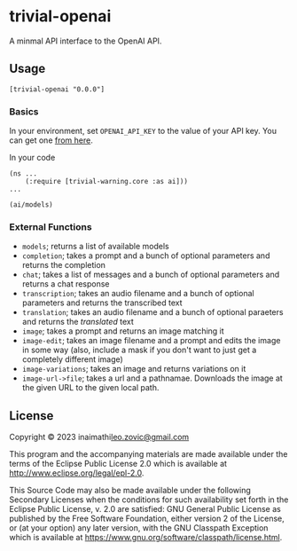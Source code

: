 # trivial-openai

A minmal API interface to the OpenAI API.

## Usage

`[trivial-openai "0.0.0"]`

### Basics

In your environment, set `OPENAI_API_KEY` to the value of your API key. You can get one [from here](https://platform.openai.com/account/api-keys).

In your code

```
(ns ...
    (:require [trivial-warning.core :as ai]))
...

(ai/models)
```

### External Functions

- `models`; returns a list of available models
- `completion`; takes a prompt and a bunch of optional parameters and returns the completion
- `chat`; takes a list of messages and a bunch of optional parameters and returns a chat response
- `transcription`; takes an audio filename and a bunch of optional parameters and returns the transcribed text
- `translation`; takes an audio filename and a bunch of optional paraeters and returns the _translated_ text
- `image`; takes a prompt and returns an image matching it
- `image-edit`; takes an image filename and a prompt and edits the image in some way (also, include a mask if you don't want to just get a completely different image)
- `image-variations`; takes an image and returns variations on it
- `image-url->file`; takes a url and a pathnamae. Downloads the image at the given URL to the given local path.

## License

Copyright © 2023 inaimathi<leo.zovic@gmail.com>

This program and the accompanying materials are made available under the
terms of the Eclipse Public License 2.0 which is available at
http://www.eclipse.org/legal/epl-2.0.

This Source Code may also be made available under the following Secondary
Licenses when the conditions for such availability set forth in the Eclipse
Public License, v. 2.0 are satisfied: GNU General Public License as published by
the Free Software Foundation, either version 2 of the License, or (at your
option) any later version, with the GNU Classpath Exception which is available
at https://www.gnu.org/software/classpath/license.html.

